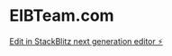 # EIBTeam.com

[Edit in StackBlitz next generation editor ⚡️](https://stackblitz.com/~/github.com/Eco-15/EIBTeam.com)